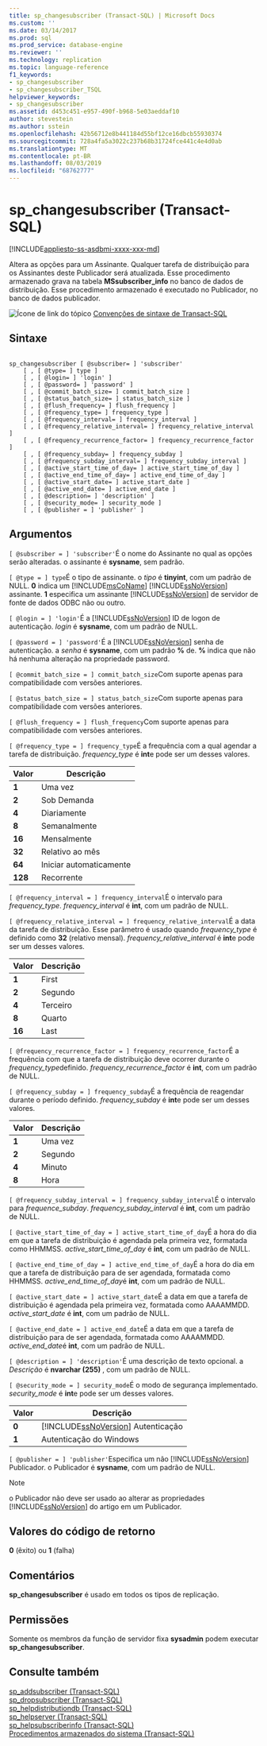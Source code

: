 ```yaml
---
title: sp_changesubscriber (Transact-SQL) | Microsoft Docs
ms.custom: ''
ms.date: 03/14/2017
ms.prod: sql
ms.prod_service: database-engine
ms.reviewer: ''
ms.technology: replication
ms.topic: language-reference
f1_keywords:
- sp_changesubscriber
- sp_changesubscriber_TSQL
helpviewer_keywords:
- sp_changesubscriber
ms.assetid: d453c451-e957-490f-b968-5e03aeddaf10
author: stevestein
ms.author: sstein
ms.openlocfilehash: 42b56712e8b441184d55bf12ce16dbcb55930374
ms.sourcegitcommit: 728a4fa5a3022c237b68b31724fce441c4e4d0ab
ms.translationtype: MT
ms.contentlocale: pt-BR
ms.lasthandoff: 08/03/2019
ms.locfileid: "68762777"
---
```

# <a name="sp_changesubscriber-transact-sql"></a>sp_changesubscriber (Transact-SQL)
[!INCLUDE[appliesto-ss-asdbmi-xxxx-xxx-md](../../includes/appliesto-ss-asdbmi-xxxx-xxx-md.md)]

  Altera as opções para um Assinante. Qualquer tarefa de distribuição para os Assinantes deste Publicador será atualizada. Esse procedimento armazenado grava na tabela **MSsubscriber_info** no banco de dados de distribuição. Esse procedimento armazenado é executado no Publicador, no banco de dados publicador.  
  
 ![Ícone de link do tópico](../../database-engine/configure-windows/media/topic-link.gif "Ícone de link do tópico") [Convenções de sintaxe de Transact-SQL](../../t-sql/language-elements/transact-sql-syntax-conventions-transact-sql.md)  
  
## <a name="syntax"></a>Sintaxe  
  
```  
  
sp_changesubscriber [ @subscriber= ] 'subscriber'  
    [ , [ @type= ] type ]  
    [ , [ @login= ] 'login' ]  
    [ , [ @password= ] 'password' ]  
    [ , [ @commit_batch_size= ] commit_batch_size ]  
    [ , [ @status_batch_size= ] status_batch_size ]  
    [ , [ @flush_frequency= ] flush_frequency ]  
    [ , [ @frequency_type= ] frequency_type ]  
    [ , [ @frequency_interval= ] frequency_interval ]  
    [ , [ @frequency_relative_interval= ] frequency_relative_interval ]  
    [ , [ @frequency_recurrence_factor= ] frequency_recurrence_factor ]  
    [ , [ @frequency_subday= ] frequency_subday ]  
    [ , [ @frequency_subday_interval= ] frequency_subday_interval ]  
    [ , [ @active_start_time_of_day= ] active_start_time_of_day ]  
    [ , [ @active_end_time_of_day= ] active_end_time_of_day ]  
    [ , [ @active_start_date= ] active_start_date ]  
    [ , [ @active_end_date= ] active_end_date ]  
    [ , [ @description= ] 'description' ]  
    [ , [ @security_mode= ] security_mode ]  
    [ , [ @publisher = ] 'publisher' ]  
```  
  
## <a name="arguments"></a>Argumentos  
`[ @subscriber = ] 'subscriber'`É o nome do Assinante no qual as opções serão alteradas. o assinante é **sysname**, sem padrão.  
  
`[ @type = ] type`É o tipo de assinante. o *tipo* é **tinyint**, com um padrão de NULL. **0** indica um [!INCLUDE[msCoName](../../includes/msconame-md.md)] [!INCLUDE[ssNoVersion](../../includes/ssnoversion-md.md)] assinante. **1** especifica um assinante [!INCLUDE[ssNoVersion](../../includes/ssnoversion-md.md)] de servidor de fonte de dados ODBC não ou outro.  
  
`[ @login = ] 'login'`É a [!INCLUDE[ssNoVersion](../../includes/ssnoversion-md.md)] ID de logon de autenticação. *login* é **sysname**, com um padrão de NULL.  
  
`[ @password = ] 'password'`É a [!INCLUDE[ssNoVersion](../../includes/ssnoversion-md.md)] senha de autenticação. a *senha* é **sysname**, com um padrão **%** de. **%** indica que não há nenhuma alteração na propriedade password.  
  
`[ @commit_batch_size = ] commit_batch_size`Com suporte apenas para compatibilidade com versões anteriores.  
  
`[ @status_batch_size = ] status_batch_size`Com suporte apenas para compatibilidade com versões anteriores.  
  
`[ @flush_frequency = ] flush_frequency`Com suporte apenas para compatibilidade com versões anteriores.  
  
`[ @frequency_type = ] frequency_type`É a frequência com a qual agendar a tarefa de distribuição. *frequency_type* é **int**e pode ser um desses valores.  
  
|Valor|Descrição|  
|-----------|-----------------|  
|**1**|Uma vez|  
|**2**|Sob Demanda|  
|**4**|Diariamente|  
|**8**|Semanalmente|  
|**16**|Mensalmente|  
|**32**|Relativo ao mês|  
|**64**|Iniciar automaticamente|  
|**128**|Recorrente|  
  
`[ @frequency_interval = ] frequency_interval`É o intervalo para *frequency_type*. *frequency_interval* é **int**, com um padrão de NULL.  
  
`[ @frequency_relative_interval = ] frequency_relative_interval`É a data da tarefa de distribuição. Esse parâmetro é usado quando *frequency_type* é definido como **32** (relativo mensal). *frequency_relative_interval* é **int**e pode ser um desses valores.  
  
|Valor|Descrição|  
|-----------|-----------------|  
|**1**|First|  
|**2**|Segundo|  
|**4**|Terceiro|  
|**8**|Quarto|  
|**16**|Last|  
  
`[ @frequency_recurrence_factor = ] frequency_recurrence_factor`É a frequência com que a tarefa de distribuição deve ocorrer durante o *frequency_type*definido. *frequency_recurrence_factor* é **int**, com um padrão de NULL.  
  
`[ @frequency_subday = ] frequency_subday`É a frequência de reagendar durante o período definido. *frequency_subday* é **int**e pode ser um desses valores.  
  
|Valor|Descrição|  
|-----------|-----------------|  
|**1**|Uma vez|  
|**2**|Segundo|  
|**4**|Minuto|  
|**8**|Hora|  
  
`[ @frequency_subday_interval = ] frequency_subday_interval`É o intervalo para *frequence_subday*. *frequency_subday_interval* é **int**, com um padrão de NULL.  
  
`[ @active_start_time_of_day = ] active_start_time_of_day`É a hora do dia em que a tarefa de distribuição é agendada pela primeira vez, formatada como HHMMSS. *active_start_time_of_day* é **int**, com um padrão de NULL.  
  
`[ @active_end_time_of_day = ] active_end_time_of_day`É a hora do dia em que a tarefa de distribuição para de ser agendada, formatada como HHMMSS. *active_end_time_of_day*é **int**, com um padrão de NULL.  
  
`[ @active_start_date = ] active_start_date`É a data em que a tarefa de distribuição é agendada pela primeira vez, formatada como AAAAMMDD. *active_start_date* é **int**, com um padrão de NULL.  
  
`[ @active_end_date = ] active_end_date`É a data em que a tarefa de distribuição para de ser agendada, formatada como AAAAMMDD. *active_end_date*é **int**, com um padrão de NULL.  
  
`[ @description = ] 'description'`É uma descrição de texto opcional. a *Descrição* é **nvarchar (255)** , com um padrão de NULL.  
  
`[ @security_mode = ] security_mode`É o modo de segurança implementado. *security_mode* é **int**e pode ser um desses valores.  
  
|Valor|Descrição|  
|-----------|-----------------|  
|**0**|[!INCLUDE[ssNoVersion](../../includes/ssnoversion-md.md)] Autenticação|  
|**1**|Autenticação do Windows|  
  
`[ @publisher = ] 'publisher'`Especifica um não [!INCLUDE[ssNoVersion](../../includes/ssnoversion-md.md)] Publicador. o Publicador é **sysname**, com um padrão de NULL.  
  
> [!NOTE]  
>  o Publicador não deve ser usado ao alterar as propriedades [!INCLUDE[ssNoVersion](../../includes/ssnoversion-md.md)] do artigo em um Publicador.  
  
## <a name="return-code-values"></a>Valores do código de retorno  
 **0** (êxito) ou **1** (falha)  
  
## <a name="remarks"></a>Comentários  
 **sp_changesubscriber** é usado em todos os tipos de replicação.  
  
## <a name="permissions"></a>Permissões  
 Somente os membros da função de servidor fixa **sysadmin** podem executar **sp_changesubscriber**.  
  
## <a name="see-also"></a>Consulte também  
 [sp_addsubscriber &#40;Transact-SQL&#41;](../../relational-databases/system-stored-procedures/sp-addsubscriber-transact-sql.md)   
 [sp_dropsubscriber &#40;Transact-SQL&#41;](../../relational-databases/system-stored-procedures/sp-dropsubscriber-transact-sql.md)   
 [sp_helpdistributiondb &#40;Transact-SQL&#41;](../../relational-databases/system-stored-procedures/sp-helpdistributiondb-transact-sql.md)   
 [sp_helpserver &#40;Transact-SQL&#41;](../../relational-databases/system-stored-procedures/sp-helpserver-transact-sql.md)   
 [sp_helpsubscriberinfo &#40;Transact-SQL&#41;](../../relational-databases/system-stored-procedures/sp-helpsubscriberinfo-transact-sql.md)   
 [Procedimentos armazenados do sistema &#40;Transact-SQL&#41;](../../relational-databases/system-stored-procedures/system-stored-procedures-transact-sql.md)  
  
  
